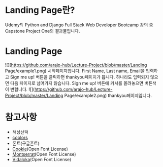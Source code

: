 # Landing Page란?

Udemy의 Python and Django Full Stack Web Developer Bootcamp 강의 중 Capstone Project One의 결과물입니다.

# Landing Page

![](https://github.com/arajo-hub/Lecture-Project/blob/master/Landing Page/example1.png)
시작페이지입니다.
First Name, Last name, Email을 입력하고 Sign me up! 버튼을 클릭하면 thankyou페이지가 뜹니다.
하나라도 입력되지 않으면 다음 페이지로 넘어가지 않습니다.
Sign me up! 버튼에 커서를 올려놓으면 버튼색이 변합니다.
![](https://github.com/arajo-hub/Lecture-Project/blob/master/Landing Page/example2.png)
thankyou페이지입니다.

# 참고사항

 * 색상선택
  * [coolors](https://coolors.co/browser/latest/1)
 * 폰트(구글폰트)
  * [Cookie](https://fonts.google.com/specimen/Cookie)(Open Font License)
  * [Montserrat](https://fonts.google.com/specimen/Montserrat)(Open Font License)
  * [Vidaloka](https://fonts.google.com/specimen/Vidaloka)(Open Font License)
